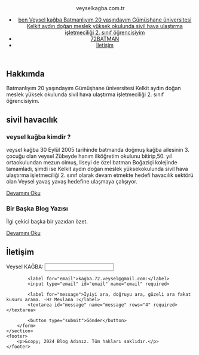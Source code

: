 <!DOCTYPE html>
<html lang="tr">
<head>
    <meta charset="UTF-8">
    <meta name="viewport" content="width=device-width, initial-scale=1.0">
    <title>Kişisel Blog</title>
    <link rel="stylesheet" href="style.css">
</head>
<body>
    <header>
        <div class="logo![Screenshot_2024-12-25-18-56-49-961_com zhiliaoapp musically-edit](https://github.com/user-attachments/assets/6d688528-10a6-42e0-bf8a-af35de0addf7)
">veyselkagba.com.tr</div>
        <nav>
            <ul>
                <li><a href="#about">ben Veysel kağba Batmanlıyım 20 yaşındayım Gümüşhane üniversitesi Kelkit aydın doğan meslek yüksek okulunda sivil hava ulaştırma işletmeciliği 2. sınıf öğrencisiyim </a></li>
                <li><a href="#blog">72BATMAN</a></li>
                <li><a href="#contact">İletişim</a></li>
            </ul>
        </nav>
    </header>
    <section id="about">
        <h1>Hakkımda</h1>
        <p> Batmanlıyım 20 yaşındayım Gümüşhane üniversitesi Kelkit aydın doğan meslek yüksek okulunda sivil hava ulaştırma işletmeciliği 2. sınıf öğrencisiyim.</p>
    </section>
    <section id="blog">
        <h2>sivil havacılık</h2>
        <article>
            <h3>veysel kağba kimdir ? </h3>
            <p>veysel kağba 30 Eylül 2005 tarihinde batmanda doğmuş kağba ailesinin 3. çocuğu olan veysel Zübeyde hanım ilköğretim okulunu bitirip,50. yıl ortaokulundan mezun olmuş, liseyi de özel batman Boğaziçi kolejinde tamamladı, şimdi ise Kelkit aydın doğan meslek yüksekokulunda sivil hava ulaştırma işletmeciliği 2. sınıf olarak devam etmekte hedefi havacılık sektörü olan Veysel yavaş yavaş hedefine ulaşmaya çalışıyor.</p>
            <a href="#">Devamını Oku</a>
        </article>
        <article>
            <h3>Bir Başka Blog Yazısı</h3>
            <p>İlgi çekici başka bir yazıdan özet.</p>
            <a href="#">Devamını Oku</a>
        </article>
    </section>
    <section id="contact">
        <h2>İletişim</h2>
        <form>
            <label for="name">Veysel KAĞBA:</label>
            <input type="text" id="name" name="name" required>
            
            <label for="email">kagba.72.veysel@gmail.com:</label>
            <input type="email" id="email" name="email" required>
            
            <label for="message">İyiyi ara, doğruyu ara, güzeli ara fakat kusuru arama. -Hz Mevlana :</label>
            <textarea id="message" name="message" rows="4" required></textarea>
            
            <button type="submit">Gönder</button>
        </form>
    </section>
    <footer>
        <p>&copy; 2024 Blog Adınız. Tüm hakları saklıdır.</p>
    </footer>
</body>
